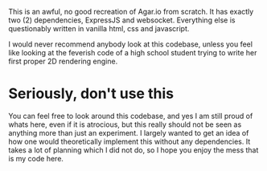 This is an awful, no good recreation of Agar.io from scratch. It has exactly two (2) dependencies, ExpressJS and websocket. Everything else is questionably written in vanilla html, css and javascript.

I would never recommend anybody look at this codebase, unless you feel like looking at the feverish code of a high school student trying to write her first proper 2D rendering engine.

# Seriously, don't use this

You can feel free to look around this codebase, and yes I am still proud of whats here, even if it is atrocious, but this really should not be seen as anything more than just an experiment. I largely wanted to get an idea of how one would theoretically implement this without any dependencies. It takes a lot of planning which I did not do, so I hope you enjoy the mess that is my code here.
